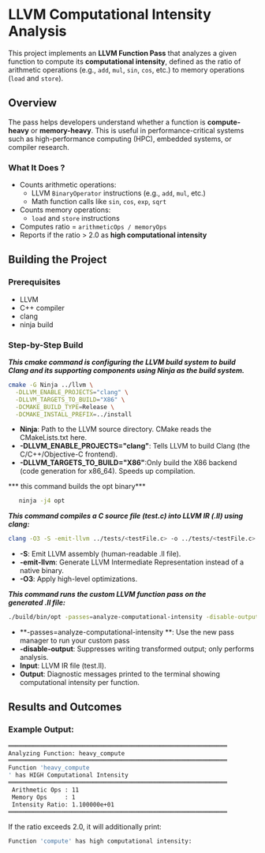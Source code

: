 # LLVM Computational Intensity Analysis

This project implements an **LLVM Function Pass** that analyzes a given function to compute its **computational intensity**, defined as the ratio of arithmetic operations (e.g., `add`, `mul`, `sin`, `cos`, etc.) to memory operations (`load` and `store`).

## Overview

The pass helps developers understand whether a function is **compute-heavy** or **memory-heavy**. This is useful in performance-critical systems such as high-performance computing (HPC), embedded systems, or compiler research.

### What It Does ?

- Counts arithmetic operations:
  - LLVM `BinaryOperator` instructions (e.g., `add`, `mul`, etc.)
  - Math function calls like `sin`, `cos`, `exp`, `sqrt`
- Counts memory operations:
  - `load` and `store` instructions
- Computes ratio = `arithmeticOps / memoryOps`
- Reports if the ratio > 2.0 as **high computational intensity**

## Building the Project
### Prerequisites
- LLVM 
- C++ compiler
- clang
- ninja build 

### Step-by-Step Build
***This cmake command is configuring the LLVM build system to build Clang and its supporting components using Ninja as the build system.***
```bash
cmake -G Ninja ../llvm \
  -DLLVM_ENABLE_PROJECTS="clang" \
  -DLLVM_TARGETS_TO_BUILD="X86" \
  -DCMAKE_BUILD_TYPE=Release \
  -DCMAKE_INSTALL_PREFIX=../install
```
- **Ninja**: Path to the LLVM source directory. CMake reads the CMakeLists.txt here. 
- **-DLLVM_ENABLE_PROJECTS="clang"**: Tells LLVM to build Clang (the C/C++/Objective-C frontend).
- **-DLLVM_TARGETS_TO_BUILD="X86"**:Only build the X86 backend (code generation for x86_64). Speeds up compilation.

*** this command builds the opt binary***
```bash
   ninja -j4 opt
```


***This command compiles a C source file (test.c) into LLVM IR (.ll) using clang:***
```bash
clang -O3 -S -emit-llvm ../tests/<testFile.c> -o ../tests/<testFile.c>.ll
```
- **-S**: Emit LLVM assembly (human-readable .ll file).
- **-emit-llvm**: Generate LLVM Intermediate Representation instead of a native binary.
- **-O3**: Apply high-level optimizations.



***This command runs the custom LLVM function pass on the generated .ll file:***
```bash
./build/bin/opt -passes=analyze-computational-intensity -disable-output < tests/clear_array.ll
```
- **-passes=analyze-computational-intensity **: Use the new pass manager to run your custom pass
- **-disable-output**: Suppresses writing transformed output; only performs analysis.
- **Input**: LLVM IR file (test.ll).
- **Output**: Diagnostic messages printed to the terminal showing computational intensity per function.

## Results and Outcomes

### Example Output:
```bash
══════════════════════════════════════════════════════════════
Analyzing Function: heavy_compute       
══════════════════════════════════════════════════════════════
Function 'heavy_compute
' has HIGH Computational Intensity  
══════════════════════════════════════════════════════════════
 Arithmetic Ops : 11       
 Memory Ops     : 1                                  
 Intensity Ratio: 1.100000e+01
══════════════════════════════════════════════════════════════
```

If the ratio exceeds 2.0, it will additionally print:
```bash
Function 'compute' has high computational intensity:
```


